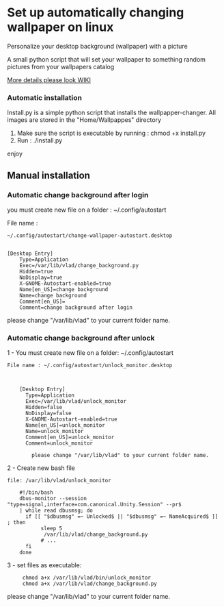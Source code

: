 # Set up automatically changing wallpaper on linux
Personalize your desktop background (wallpaper) with a picture

A small python script that will set your wallpaper to something random pictures from your wallpapers catalog

[More details please look WIKI](https://github.com/Vladimir-Novick/wallpaper-changer/wiki)

### Automatic installation

Install.py is a simple python script that installs the wallpapper-changer.
All images are stored in the "Home/Wallpappes" directory

1) Make sure the script is executable by running : chmod +x install.py
2) Run :  ./install.py 

enjoy

## Manual installation

### Automatic change background after login

you must create new file on a folder : ~/.config/autostart

File name :
    
	~/.config/autostart/change-wallpaper-autostart.desktop


	[Desktop Entry]
		Type=Application
		Exec=/var/lib/vlad/change_background.py
		Hidden=true
		NoDisplay=true
		X-GNOME-Autostart-enabled=true
		Name[en_US]=change background
		Name=change background
		Comment[en_US]=
		Comment=change background after login

please change "/var/lib/vlad" to your current folder name.

### Automatic change background after unlock

1 - You must create new file on a folder: ~/.config/autostart
     
    File name : ~/.config/autostart/unlock_monitor.desktop


		
		[Desktop Entry]
		  Type=Application
		  Exec=/var/lib/vlad/unlock_monitor
		  Hidden=false
		  NoDisplay=false
		  X-GNOME-Autostart-enabled=true
		  Name[en_US]=unlock_monitor
		  Name=unlock_monitor
		  Comment[en_US]=unlock_monitor
		  Comment=unlock_monitor
			
			please change "/var/lib/vlad" to your current folder name.

2 - Create new bash file

    file: /var/lib/vlad/unlock_monitor

		#!/bin/bash
		dbus-monitor --session "type=signal,interface=com.canonical.Unity.Session" --pr$
		| while read dbusmsg; do
  		  if [[ "$dbusmsg" =~ Unlocked$ || "$dbusmsg" =~ NameAcquired$ ]] ; then
     		   sleep 5
     		    /var/lib/vlad/change_background.py
     		   # ...
  		  fi
		done
3  - set files as executable:

			
		 chmod a+x /var/lib/vlad/bin/unlock_monitor
		 chmod a+x /var/lib/vlad/change_background.py
			

please change "/var/lib/vlad" to your current folder name.








  


